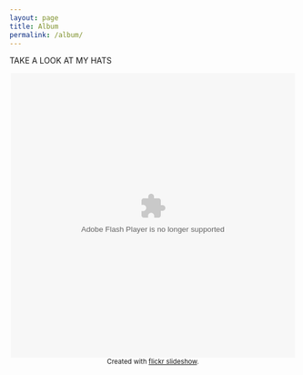 ```yaml
---
layout: page
title: Album
permalink: /album/
---
```

<div class="man-title">
  TAKE A LOOK AT MY HATS
</div>
<p>  <div class="manual-content">

<div style="width:500px;height:500px;text-align:center;margin:auto;" ><object width="500" height="500" classid="clsid:d27cdb6e-ae6d-11cf-96b8-444553540000"  codebase="http://download.macromedia.com/pub/shockwave/cabs/flash/swflash.cab#version=6,0,40,0"> <param name="flashvars" value="offsite=true&amp;lang=en-us&amp;page_show_url=%2Fphotos%2F59520172%40N08%2Fshow&amp;page_show_back_url=%2Fphotos%2F59520172%40N08%2F&amp;user_id=59520172@N08" /> <param name="allowFullScreen" value="true" /> <param name="src" value="https://www.flickr.com/apps/slideshow/show.swf?v=71649" /> <embed width="500" height="500" type="application/x-shockwave-flash" src="https://www.flickr.com/apps/slideshow/show.swf?v=71649" flashvars="offsite=true&amp;lang=en-us&amp;page_show_url=%2Fphotos%2F59520172%40N08%2Fshow&amp;page_show_back_url=%2Fphotos%2F59520172%40N08%2F&amp;user_id=59520172@N08" allowFullScreen="true" /> </object><br /><small>Created with <a href="http://www.flickrslideshow.com">flickr slideshow</a>.</small></div>



  </div>
</p>